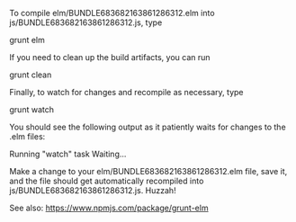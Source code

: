 To compile elm/BUNDLE683682163861286312.elm into js/BUNDLE683682163861286312.js, type

grunt elm

If you need to clean up the build artifacts, you can run

grunt clean

Finally, to watch for changes and recompile as necessary, type

grunt watch

You should see the following output as it patiently waits for changes to the .elm files:

Running "watch" task
Waiting...

Make a change to your elm/BUNDLE683682163861286312.elm file, save it, and the file should get automatically recompiled into js/BUNDLE683682163861286312.js. Huzzah!

See also: https://www.npmjs.com/package/grunt-elm